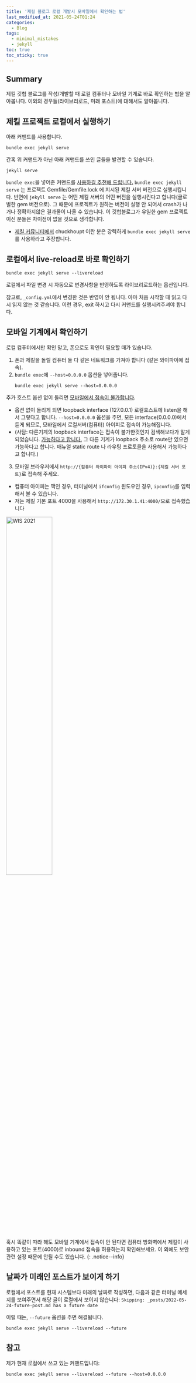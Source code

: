 ```yaml
---
title: '제킬 블로그 로컬 개발시 모바일에서 확인하는 법'
last_modified_at: 2021-05-24T01:24
categories:
  - Blog
tags:
  - minimal_mistakes
  - jekyll
toc: true
toc_sticky: true
---
```


## Summary 
제킬 깃헙 블로그를 작성/개발할 때 로컬 컴퓨터나 모바일 기계로 바로 확인하는 법을 알아봅니다. 이외의 경우들(라이브리로드, 미래 포스트)에 대해서도 알아봅니다.

## 제킬 프로젝트 로컬에서 실행하기 
아래 커맨드를 사용합니다.
```
bundle exec jekyll serve
```

간혹 위 커맨드가 아닌 아래 커맨드를 쓰인 글들을 발견할 수 있습니다.
```
jekyll serve
```
`bundle exec`을 넣어준 커맨드를 [사용하길 추천해 드립니다.](https://stackoverflow.com/questions/51157446/whats-the-difference-between-bundle-exec-jekyll-serve-and-jekyll-serve)
`bundle exec jekyll serve` 는 프로젝트 Gemfile/Gemfile.lock 에 지시된 제킬 서버 버전으로 실행시킵니다. 반면에 `jekyll serve` 는 어떤 제킬 서버의 어떤 버전을 실행시킨다고 합니다(글로벌한 gem 버전으로). 그 때문에 프로젝트가 원하는 버전이 실행 안 되어서 crash가 나거나 정확하지않은 결과물이 나올 수 있습니다. 이 깃헙블로그가 유일한 gem 프로젝트이신 분들은 차이점이 없을 것으로 생각합니다.
- [제킬 커뮤니티에서](https://talk.jekyllrb.com/t/jekyll-build-vs-bundle-exec-jekyll-build/5503) chuckhoupt 이란 분은 강력하게 `bundle exec jekyll serve`를 사용하라고 주장합니다. 



## 로컬에서 live-reload로 바로 확인하기 

```
bundle exec jekyll serve --livereload
```
로컬에서 파일 변경 시 자동으로 변경사항을 반영하도록 라이브리로드하는 옵션입니다.

참고로, `_config.yml`에서 변경한 것은 반영이 안 됩니다. 아마 처음 시작할 때 읽고 다시 읽지 않는 것 같습니다. 이런 경우, exit 하시고 다시 커맨드를 실행시켜주셔야 합니다. 


## 모바일 기계에서 확인하기
로컬 컴퓨터에서만 확인 말고, 폰으로도 확인이 필요할 때가 있습니다. 

1. 폰과 제킬을 돌릴 컴퓨터 둘 다 같은 네트워크를 가져야 합니다 (같은 와이파이에 접속). 
2. `bundle exec`에 `--host=0.0.0.0` 옵션을 넣어줍니다.
    ```
    bundle exec jekyll serve --host=0.0.0.0
    ```
  추가 호스트 옵션 없이 돌리면 [모바일에서 접속이 불가합니다](https://stackoverflow.com/questions/16608466/connect-to-a-locally-built-jekyll-server-using-mobile-devices-in-the-lan). 
  - 옵션 없이 돌리게 되면 loopback interface (127.0.0.1) 로컬호스트에 listen을 해서 그렇다고 합니다. `--host=0.0.0.0` 옵션을 주면, 모든 interface(0.0.0.0)에서 듣게 되므로, 모바일에서 로컬서버(컴퓨터) 아이피로 접속이 가능해집니다. 
  - (사담: 다른기계의 loopback interface는 접속이 불가한것인지 검색해보다가 알게되었습니다. [가능하다고 합니다.](https://stackoverflow.com/questions/45597362/can-devices-connect-to-loopback-address-of-another-device#:~:text=2%20Answers&text=Other%20devices%20can%20connect%20to,configure%20other%20addresses%20as%20well.) 그 다른 기계가 loopback 주소로 route만 있으면 가능하다고 합니다. 매뉴얼 static route 나 라우팅 프로토콜을 사용해서 가능하다고 합니다.)

3. 모바일 브라우저에서 `http://{컴퓨터 와이파이 아이피 주소(IPv4)}:{제킬 서버 포트}`로 접속해 주세요. 
  - 컴퓨터 아이피는 맥인 경우, 터미널에서 `ifconfig` 
  윈도우인 경우, `ipconfig`를 입력해서 볼 수 있습니다. 
  - 저는 제킬 기본 포트 4000을 사용해서 `http://172.30.1.41:4000/`으로 접속했습니다 


<img src='{{"/assets/images/posts/20210524_jekyll_mobile.png"| relative_url}}' alt='WIS 2021' style="width: 50%;" class="align-center">


혹시 똑같이 따라 해도 모바일 기계에서 접속이 안 된다면 컴퓨터 방화벽에서 제킬이 사용하고 있는 포트(4000)로 inbound 접속을 허용하는지 확인해보세요. 이 외에도 보안 관련 설정 때문에 안될 수도 있습니다.
{: .notice--info}


## 날짜가 미래인 포스트가 보이게 하기

로컬에서 포스트를 현재 시스템보다 미래의 날짜로 작성하면, 다음과 같은 터미널 메세지를 보여주면서 해당 글이 로컬에서 보이지 않습니다: `Skipping: _posts/2022-05-24-future-post.md has a future date`

이럴 때는, `--future` 옵션을 주면 해결됩니다. 

```
bundle exec jekyll serve --livereload --future
```



## 참고
제가 현재 로컬에서 쓰고 있는 커맨드입니다: 
```
bundle exec jekyll serve --livereload --future --host=0.0.0.0
```
